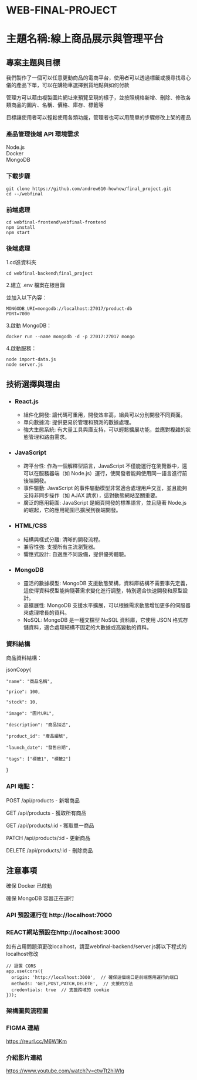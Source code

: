 # WEB-FINAL-PROJECT 
# 主題名稱:線上商品展示與管理平台
## 專案主題與目標
我們製作了一個可以任意更動商品的電商平台，使用者可以透過標籤或搜尋找尋心儀的產品下單，可以在購物車選擇到貨地點與如何付款

管理方可以藉由複製圖片網址來預覽呈現的樣子，並按照規格新增、刪除、修改各類商品的圖片、名稱、價格、庫存、標籤等

目標讓使用者可以輕鬆使用各類功能，管理者也可以用簡單的步驟修改上架的產品

### 產品管理後端 API 環境需求

Node.js  
Docker  
MongoDB  

### 下載步驟
    git clone https://github.com/andrew610-howhow/final_project.git
    cd --/webfinal
    
### 前端處理

    cd webfinal-frontend\webfinal-frontend
    npm install
    npm start

### 後端處理

1.cd進資料夾

    cd webfinal-backend\final_project

2.建立 .env 檔案在根目錄  

並加入以下內容：

    MONGODB_URI=mongodb://localhost:27017/product-db
    PORT=7000

3.啟動 MongoDB：

    docker run --name mongodb -d -p 27017:27017 mongo

4.啟動服務：

    node import-data.js
    node server.js


## 技術選擇與理由

- ### React.js
    - 組件化開發: 讓代碼可重用，開發效率高，組員可以分別開發不同頁面。
    - 單向數據流: 提供更易於管理和預測的數據處理。
    - 強大生態系統: 有大量工具與庫支持，可以輕鬆擴展功能，並應對複雜的狀態管理和路由需求。

- ### JavaScript
    - 跨平台性: 作為一個解釋型語言，JavaScript 不僅能運行在瀏覽器中，還可以在服務器端（如 Node.js）運行，使開發者能夠使用同一語言進行前後端開發。
    - 事件驅動: JavaScript 的事件驅動模型非常適合處理用戶交互，並且能夠支持非同步操作（如 AJAX 請求），這對動態網站至關重要。
    - 廣泛的應用範圍: JavaScript 是網頁開發的標準語言，並且隨著 Node.js 的崛起，它的應用範圍已擴展到後端開發。
      
- ### HTML/CSS  
    - 結構與樣式分離: 清晰的開發流程。
    - 兼容性強: 支援所有主流瀏覽器。
    - 響應式設計: 自適應不同設備，提供優秀體驗。
    
- ### MongoDB
    - 靈活的數據模型: MongoDB 支援動態架構，資料庫結構不需要事先定義，這使得資料模型能夠隨著需求變化進行調整，特別適合快速開發和原型設計。
    - 高擴展性: MongoDB 支援水平擴展，可以根據需求動態增加更多的伺服器來處理增長的資料。
    - NoSQL: MongoDB 是一種文檔型 NoSQL 資料庫，它使用 JSON 格式存儲資料，適合處理結構不固定的大數據或高變動的資料。
  



### 資料結構

商品資料結構：

jsonCopy{

    "name": "商品名稱",
    
    "price": 100,
    
    "stock": 10,
    
    "image": "圖片URL",
    
    "description": "商品描述",
    
    "product_id": "產品編號",
    
    "launch_date": "發售日期",
    
    "tags": ["標籤1", "標籤2"]
    
}

### API 端點：

POST /api/products - 新增商品

GET /api/products - 獲取所有商品

GET /api/products/:id - 獲取單一商品

PATCH /api/products/:id - 更新商品

DELETE /api/products/:id - 刪除商品

## 注意事項

確保 Docker 已啟動

確保 MongoDB 容器正在運行


### API 預設運行在 http://localhost:7000

### REACT網站預設在http://localhost:3000
如有占用問題須更改localhost，請至webfinal-backend/server.js將以下程式的localhost修改


    // 設置 CORS
    app.use(cors({
      origin: 'http://localhost:3000',  // 確保這個端口是前端應用運行的端口
      methods: 'GET,POST,PATCH,DELETE',  // 支援的方法
      credentials: true  // 支援跨域的 cookie
    }));
### 架構圖與流程圖

###
### FIGMA 連結
https://reurl.cc/M6W1Km
### 介紹影片連結
https://www.youtube.com/watch?v=ctwTt2hiWlg
